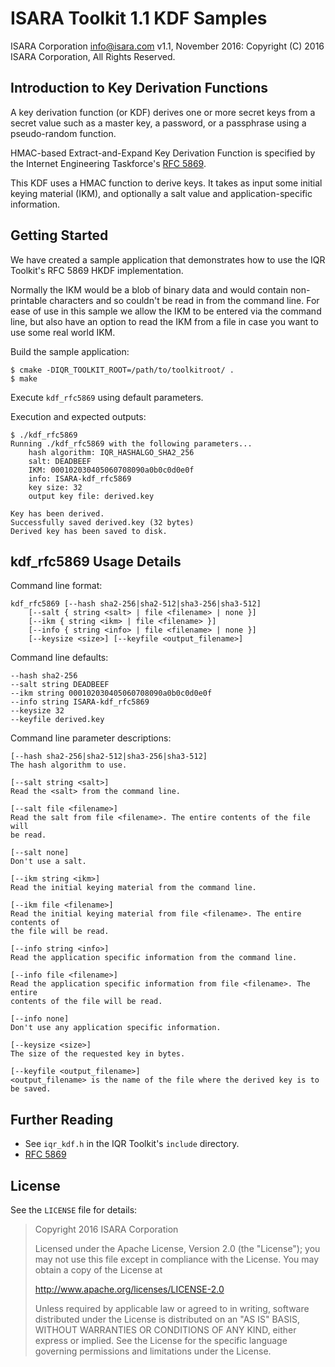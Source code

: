 # ISARA Toolkit 1.1 KDF Samples
ISARA Corporation <info@isara.com>
v1.1, November 2016: Copyright (C) 2016 ISARA Corporation, All Rights Reserved.

## Introduction to Key Derivation Functions

A key derivation function (or KDF) derives one or more secret keys from a
secret value such as a master key, a password, or a passphrase using a
pseudo-random function.

HMAC-based Extract-and-Expand Key Derivation Function is specified by the
Internet Engineering Taskforce's
[RFC 5869](https://tools.ietf.org/html/rfc5869).

This KDF uses a HMAC function to derive keys. It takes as input some initial
keying material (IKM), and optionally a salt value and application-specific
information.

## Getting Started

We have created a sample application that demonstrates how to use the IQR
Toolkit's RFC 5869 HKDF implementation.

Normally the IKM would be a blob of binary data and would contain non-printable
characters and so couldn't be read in from the command line. For ease of use
in this sample we allow the IKM to be entered via the command line, but also
have an option to read the IKM from a file in case you want to use some real
world IKM.

Build the sample application:

```
$ cmake -DIQR_TOOLKIT_ROOT=/path/to/toolkitroot/ .
$ make
```

Execute `kdf_rfc5869` using default parameters.

Execution and expected outputs:

```
$ ./kdf_rfc5869
Running ./kdf_rfc5869 with the following parameters...
    hash algorithm: IQR_HASHALGO_SHA2_256
    salt: DEADBEEF
    IKM: 000102030405060708090a0b0c0d0e0f
    info: ISARA-kdf_rfc5869
    key size: 32
    output key file: derived.key

Key has been derived.
Successfully saved derived.key (32 bytes)
Derived key has been saved to disk.
```

## kdf_rfc5869 Usage Details

Command line format:

```
kdf_rfc5869 [--hash sha2-256|sha2-512|sha3-256|sha3-512]
    [--salt { string <salt> | file <filename> | none }]
    [--ikm { string <ikm> | file <filename> }]
    [--info { string <info> | file <filename> | none }]
    [--keysize <size>] [--keyfile <output_filename>]
```

Command line defaults:

```
--hash sha2-256
--salt string DEADBEEF
--ikm string 000102030405060708090a0b0c0d0e0f
--info string ISARA-kdf_rfc5869
--keysize 32
--keyfile derived.key
```

Command line parameter descriptions:

```
[--hash sha2-256|sha2-512|sha3-256|sha3-512]
The hash algorithm to use.

[--salt string <salt>]
Read the <salt> from the command line.

[--salt file <filename>]
Read the salt from file <filename>. The entire contents of the file will
be read.

[--salt none]
Don't use a salt.

[--ikm string <ikm>]
Read the initial keying material from the command line.

[--ikm file <filename>]
Read the initial keying material from file <filename>. The entire contents of
the file will be read.

[--info string <info>]
Read the application specific information from the command line.

[--info file <filename>]
Read the application specific information from file <filename>. The entire
contents of the file will be read.

[--info none]
Don't use any application specific information.

[--keysize <size>]
The size of the requested key in bytes.

[--keyfile <output_filename>]
<output_filename> is the name of the file where the derived key is to be saved.
```

## Further Reading

* See `iqr_kdf.h` in the IQR Toolkit's `include` directory.
* [RFC 5869](https://tools.ietf.org/html/rfc5869)

## License

See the `LICENSE` file for details:

> Copyright 2016 ISARA Corporation
> 
> Licensed under the Apache License, Version 2.0 (the "License");
> you may not use this file except in compliance with the License.
> You may obtain a copy of the License at
> 
> http://www.apache.org/licenses/LICENSE-2.0
> 
> Unless required by applicable law or agreed to in writing, software
> distributed under the License is distributed on an "AS IS" BASIS,
> WITHOUT WARRANTIES OR CONDITIONS OF ANY KIND, either express or implied.
> See the License for the specific language governing permissions and
> limitations under the License.
